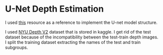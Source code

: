 # U-Net Depth Estimation


I used [this](https://github.com/milesial/Pytorch-UNet/blob/master/unet/unet_model.py)
resource as a reference to implement the U-net model structure.

I used [NYU Depth V2](https://www.kaggle.com/datasets/soumikrakshit/nyu-depth-v2)
dataset that is stored in kaggle. I get rid of the test dataset because of the 
incompatibility between the test-train depth images. I split the training dataset
extracting the names of the test and train subgroups.

